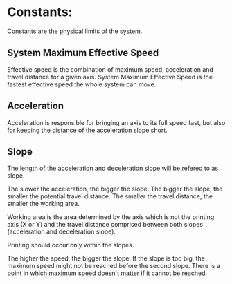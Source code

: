 #	Constants:

Constants are the physical limits of the system.

##	System Maximum Effective Speed
	
Effective speed is the combination of maximum speed, acceleration and travel distance for a given axis. System Maximum Effective Speed is the fastest effective speed the whole system can move. 

## 	Acceleration

Acceleration is responsible for bringing an axis to its full speed fast, but also for keeping the distance of the acceleration slope short.

## 	Slope

The length of the acceleration and deceleration slope will be refered to as slope.

The slower the acceleration, the bigger the slope. The bigger the slope, the smaller the potential travel distance. The smaller the travel distance, the smaller the working area. 

Working area is the area determined by the axis which is not the printing axis (X or Y) and the travel distance comprised between both slopes (acceleration and deceleration slope).

Printing should occur only within the slopes.

The higher the speed, the bigger the slope. If the slope is too big, the maximum speed might not be reached before the second slope. There is a point in which maximum speed doesn't matter if it cannot be reached.


